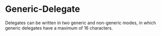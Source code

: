 # Generic-Delegate
Delegates can be written in two generic and non-generic modes, in which generic delegates have a maximum of 16 characters.

